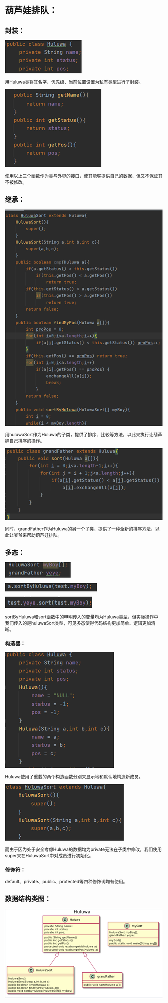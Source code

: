 # 葫芦娃排队：

## 封装：

![image-20200928164514067](.\picture\image-20200928164514067.png)

用Huluwa类将其名字、优先级、当前位置设置为私有类型进行了封装。

![image-20200928164628230](.\picture\image-20200928164628230.png)

使用以上三个函数作为类与外界的接口，使其能够提供自己的数据，但又不保证其不被修改。

## 继承：

![image-20200928164833646](.\picture\image-20200928164833646.png)

用huluwaSort作为Huluwa的子类，提供了排序、比较等方法，以此来执行让葫芦娃自己排序的操作。

![image-20200928165011723](.\picture\image-20200928165011723.png)

同时，grandFather作为Huluwa的另一个子类，提供了一种全新的排序方法，以此让爷爷来帮助葫芦娃排队。

## 多态：

![image-20200928165155685](.\picture\image-20200928165155685.png)

![image-20200928165217809](.\picture\image-20200928165217809.png)

![image-20200928165232957](.\picture\image-20200928165232957.png)

sortByHuluwa和sort函数中的申明传入的变量均为Huluwa类型，但实际操作中我们传入的是huluwaSort类型，可见多态使得代码结构更加简单、逻辑更加清晰。

### 构造器：

![image-20200928165447316](.\picture\image-20200928165447316.png)

Huluwa使用了重载的两个构造函数分别来显示地和默认地构造新成员。

![image-20200928165557425](.\picture\image-20200928165557425.png)

而由于因为处于安全考虑Huluwa的数据均为private无法在子类中修改，我们使用super来在HuluwaSort中对成员进行初始化。

### 修饰符：

default、private、public、protected等四种修饰词均有使用。



## 数据结构类图：

![image-20200928170918770](.\picture\image-20200928170918770.png)
